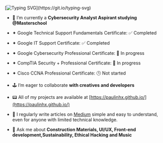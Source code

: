 [![Typing SVG](https://readme-typing-svg.herokuapp.com?font=Press+Start+2P&color=8DE63B&multiline=true&width=800&height=60&lines=Hi%2C+my+name+is+Paul+aka+Paulinhx.;I+Design+and+Code+!)](https://git.io/typing-svg)

- 🔭 I’m currently a **Cybersecurity Analyst Aspirant studying @Masterschool**  

- ✦ Google Technical Support Fundamentals Certificate:  ✅ Completed  

- ✦ Google IT Support Certificate:  ✅ Completed

- ✦ Google Cybersecurity Professional Certificate: 🔄 In progress

- ✦ CompTIA Security + Professional Certificate: 🔄 In progress

- ✦ Cisco CCNA Professional Certificate: 🕒 Not started


- 🕹 I’m eager to collaborate **with creatives and developers**

- 📟 All of my projects are available at [https://paulinhx.github.io/](https://paulinhx.github.io/)

- 📝 I regularly write articles on [Medium](https://medium.com/@Paulinhx) simple and easy to understand, even for anyone with limited technical knowledge.

- 💬 Ask me about **Construction Materials, UI/UX, Front-end development,Sustainability, Ethical Hacking and Music**










